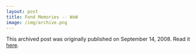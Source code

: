 ```yaml
---
layout: post
title: Fond Memories -- WoW
image: /img/archive.png
---
```

This archived post was originally published on September 14, 2008. Read it [here](/alex.ciobanu.org/indexd8eb.html).
